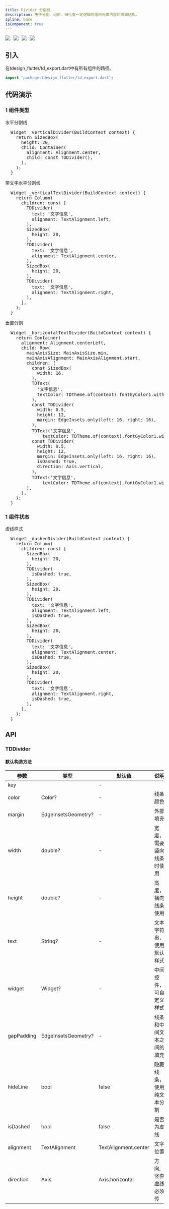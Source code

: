 ```yaml
---
title: Divider 分割线
description: 用于分割、组织、细化有一定逻辑的组织元素内容和页面结构。
spline: base
isComponent: true
---
```


<span class="coverages-badge" style="margin-right: 10px"><img src="https://img.shields.io/badge/coverages%3A%20lines-100%25-blue" /></span><span class="coverages-badge" style="margin-right: 10px"><img src="https://img.shields.io/badge/coverages%3A%20functions-100%25-blue" /></span><span class="coverages-badge" style="margin-right: 10px"><img src="https://img.shields.io/badge/coverages%3A%20statements-100%25-blue" /></span><span class="coverages-badge" style="margin-right: 10px"><img src="https://img.shields.io/badge/coverages%3A%20branches-83%25-blue" /></span>
## 引入

在tdesign_flutter/td_export.dart中有所有组件的路径。

```dart
import 'package:tdesign_flutter/td_export.dart';
```

## 代码演示

### 1 组件类型

水平分割线
                  
<td-code-block panel="Dart">

  <pre slot="Dart" lang="javascript">
  Widget _verticalDivider(BuildContext context) {
    return SizedBox(
      height: 20,
      child: Container(
        alignment: Alignment.center,
        child: const TDDivider(),
      ),
    );
  }</pre>

</td-code-block>
                                        

带文字水平分割线
                  
<td-code-block panel="Dart">

  <pre slot="Dart" lang="javascript">
  Widget _verticalTextDivider(BuildContext context) {
    return Column(
      children: const [
        TDDivider(
          text: '文字信息',
          alignment: TextAlignment.left,
        ),
        SizedBox(
          height: 20,
        ),
        TDDivider(
          text: '文字信息',
          alignment: TextAlignment.center,
        ),
        SizedBox(
          height: 20,
        ),
        TDDivider(
          text: '文字信息',
          alignment: TextAlignment.right,
        ),
      ],
    );
  }</pre>

</td-code-block>
                                        

垂直分割
                  
<td-code-block panel="Dart">

  <pre slot="Dart" lang="javascript">
  Widget _horizontalTextDivider(BuildContext context) {
    return Container(
      alignment: Alignment.centerLeft,
      child: Row(
        mainAxisSize: MainAxisSize.min,
        mainAxisAlignment: MainAxisAlignment.start,
        children: [
          const SizedBox(
            width: 16,
          ),
          TDText(
            '文字信息',
            textColor: TDTheme.of(context).fontGyColor1.withOpacity(0.9),
          ),
          const TDDivider(
            width: 0.5,
            height: 12,
            margin: EdgeInsets.only(left: 16, right: 16),
          ),
          TDText('文字信息',
              textColor: TDTheme.of(context).fontGyColor1.withOpacity(0.9)),
          const TDDivider(
            width: 0.5,
            height: 12,
            margin: EdgeInsets.only(left: 16, right: 16),
            isDashed: true,
            direction: Axis.vertical,
          ),
          TDText('文字信息',
              textColor: TDTheme.of(context).fontGyColor1.withOpacity(0.9)),
        ],
      ),
    );
  }</pre>

</td-code-block>
                                        
### 1 组件状态

虚线样式
                  
<td-code-block panel="Dart">

  <pre slot="Dart" lang="javascript">
  Widget _dashedDivider(BuildContext context) {
    return Column(
      children: const [
        SizedBox(
          height: 20,
        ),
        TDDivider(
          isDashed: true,
        ),
        SizedBox(
          height: 20,
        ),
        TDDivider(
          text: '文字信息',
          alignment: TextAlignment.left,
          isDashed: true,
        ),
        SizedBox(
          height: 20,
        ),
        TDDivider(
          text: '文字信息',
          alignment: TextAlignment.center,
          isDashed: true,
        ),
        SizedBox(
          height: 20,
        ),
        TDDivider(
          text: '文字信息',
          alignment: TextAlignment.right,
          isDashed: true,
        ),
      ],
    );
  }</pre>

</td-code-block>
                                        


## API
### TDDivider
#### 默认构造方法

| 参数 | 类型 | 默认值 | 说明 |
| --- | --- | --- | --- |
| key |  | - |  |
| color | Color? | - | 线条颜色 |
| margin | EdgeInsetsGeometry? | - | 外部填充 |
| width | double? | - | 宽度，需要竖向线条时使用 |
| height | double? | - | 高度，横向线条使用 |
| text | String? | - | 文本字符串，使用默认样式 |
| widget | Widget? | - | 中间控件，可自定义样式 |
| gapPadding | EdgeInsetsGeometry? | - | 线条和中间文本之间的填充 |
| hideLine | bool | false | 隐藏线条，使用纯文本分割 |
| isDashed | bool | false | 是否为虚线 |
| alignment | TextAlignment | TextAlignment.center | 文字位置 |
| direction | Axis | Axis.horizontal | 方向,竖直虚线必须传 |


  